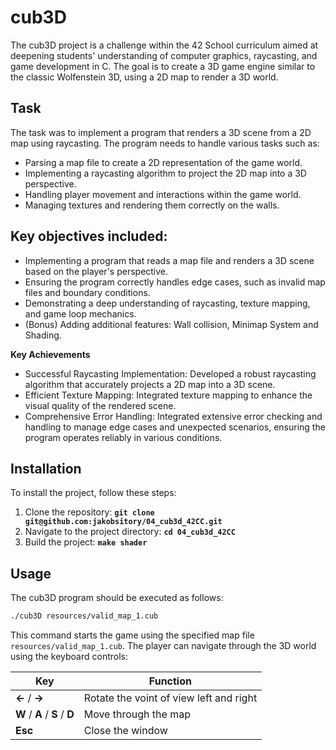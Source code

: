 # **cub3D**
The cub3D project is a challenge within the 42 School curriculum aimed at deepening students' understanding of computer graphics, raycasting, and game development in C. The goal is to create a 3D game engine similar to the classic Wolfenstein 3D, using a 2D map to render a 3D world.

## **Task**
The task was to implement a program that renders a 3D scene from a 2D map using raycasting. The program needs to handle various tasks such as:

- Parsing a map file to create a 2D representation of the game world.
- Implementing a raycasting algorithm to project the 2D map into a 3D perspective.
- Handling player movement and interactions within the game world.
- Managing textures and rendering them correctly on the walls.

## **Key objectives included:**

- Implementing a program that reads a map file and renders a 3D scene based on the player's perspective.
- Ensuring the program correctly handles edge cases, such as invalid map files and boundary conditions.
- Demonstrating a deep understanding of raycasting, texture mapping, and game loop mechanics.
- (Bonus) Adding additional features: Wall collision, Minimap System and Shading.

**Key Achievements**

- Successful Raycasting Implementation: Developed a robust raycasting algorithm that accurately projects a 2D map into a 3D scene.
- Efficient Texture Mapping: Integrated texture mapping to enhance the visual quality of the rendered scene.
- Comprehensive Error Handling: Integrated extensive error checking and handling to manage edge cases and unexpected scenarios, ensuring the program operates reliably in various conditions.

## **Installation**
To install the project, follow these steps:

1. Clone the repository: **`git clone git@github.com:jakobsitory/04_cub3d_42CC.git`**
2. Navigate to the project directory: **`cd 04_cub3d_42CC`**
3. Build the project: **`make shader`**

## **Usage**

The cub3D program should be executed as follows:
```bash
./cub3D resources/valid_map_1.cub
```
This command starts the game using the specified map file `resources/valid_map_1.cub`. The player can navigate through the 3D world using the keyboard controls:

| **Key**           | **Function**                                      |
|-------------------|---------------------------------------------------|
| **←** / **→**     | Rotate the voint of view left and right           |
| **W** / **A** / **S** / **D**              | Move through the map     |
| **Esc**           | Close the window                                  |
